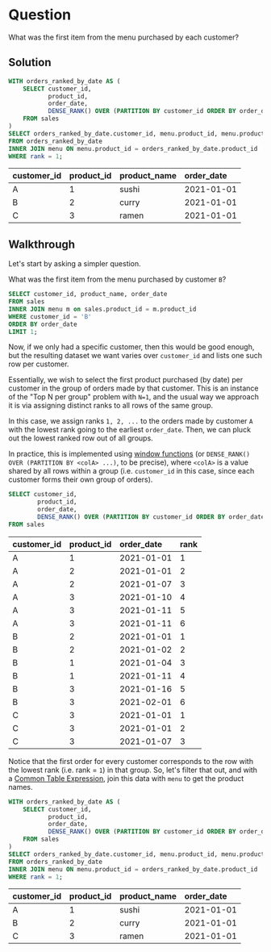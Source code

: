 # Question

What was the first item from the menu purchased by each customer?

## Solution

```sql
WITH orders_ranked_by_date AS (
    SELECT customer_id,
           product_id,
           order_date,
           DENSE_RANK() OVER (PARTITION BY customer_id ORDER BY order_date) AS rank
    FROM sales
)
SELECT orders_ranked_by_date.customer_id, menu.product_id, menu.product_name, orders_ranked_by_date.order_date
FROM orders_ranked_by_date
INNER JOIN menu ON menu.product_id = orders_ranked_by_date.product_id
WHERE rank = 1;
```

| customer\_id | product\_id | product\_name | order\_date |
| :--- | :--- | :--- | :--- |
| A | 1 | sushi | 2021-01-01 |
| B | 2 | curry | 2021-01-01 |
| C | 3 | ramen | 2021-01-01 |

## Walkthrough

Let's start by asking a simpler question.

What was the first item from the menu purchased by customer `B`?

```sql
SELECT customer_id, product_name, order_date
FROM sales
INNER JOIN menu m on sales.product_id = m.product_id
WHERE customer_id = 'B'
ORDER BY order_date
LIMIT 1;
```

Now, if we only had a specific customer, then this would be good enough, but the resulting dataset we want varies over `customer_id` and lists one such row per customer. 

Essentially, we wish to select the first product purchased (by date) per customer in the group of orders made by that customer. This is an instance of the "Top N per group" problem with `N=1`, and the usual way we approach it is via assigning distinct ranks to all rows of the same group.

In this case, we assign ranks `1, 2, ...` to the orders made by customer `A` with the lowest rank going to the earliest `order_date`. Then, we can pluck out the lowest ranked row out of all groups.

In practice, this is implemented using [window functions](https://www.databasejournal.com/ms-sql/introduction-to-the-partition-by-window-function/) (or `DENSE_RANK() OVER (PARTITION BY <colA> ...)`, to be precise), where `<colA>` is a value shared by all rows within a group (i.e. `customer_id` in this case, since each customer forms their own group of orders).

```sql
SELECT customer_id,
        product_id,
        order_date,
        DENSE_RANK() OVER (PARTITION BY customer_id ORDER BY order_date) AS rank
FROM sales
```

| customer\_id | product\_id | order\_date | rank |
| :--- | :--- | :--- | :--- |
| A | 1 | 2021-01-01 | 1 |
| A | 2 | 2021-01-01 | 2 |
| A | 2 | 2021-01-07 | 3 |
| A | 3 | 2021-01-10 | 4 |
| A | 3 | 2021-01-11 | 5 |
| A | 3 | 2021-01-11 | 6 |
| B | 2 | 2021-01-01 | 1 |
| B | 2 | 2021-01-02 | 2 |
| B | 1 | 2021-01-04 | 3 |
| B | 1 | 2021-01-11 | 4 |
| B | 3 | 2021-01-16 | 5 |
| B | 3 | 2021-02-01 | 6 |
| C | 3 | 2021-01-01 | 1 |
| C | 3 | 2021-01-01 | 2 |
| C | 3 | 2021-01-07 | 3 |


Notice that the first order for every customer corresponds to the row with the lowest rank (i.e. rank = `1`) in that group. So, let's filter that out, and with a [Common Table Expression](https://learnsql.com/blog/what-is-common-table-expression/), join this data with `menu` to get the product names.

```sql
WITH orders_ranked_by_date AS (
    SELECT customer_id,
           product_id,
           order_date,
           DENSE_RANK() OVER (PARTITION BY customer_id ORDER BY order_date) AS rank
    FROM sales
)
SELECT orders_ranked_by_date.customer_id, menu.product_id, menu.product_name, orders_ranked_by_date.order_date
FROM orders_ranked_by_date
INNER JOIN menu ON menu.product_id = orders_ranked_by_date.product_id
WHERE rank = 1;
```

| customer\_id | product\_id | product\_name | order\_date |
| :--- | :--- | :--- | :--- |
| A | 1 | sushi | 2021-01-01 |
| B | 2 | curry | 2021-01-01 |
| C | 3 | ramen | 2021-01-01 |